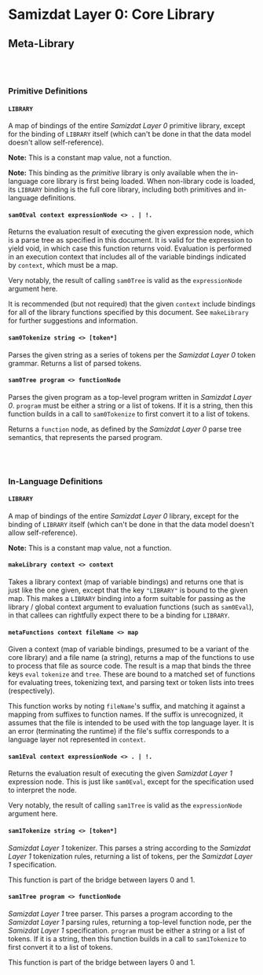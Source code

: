 Samizdat Layer 0: Core Library
==============================

Meta-Library
------------

<br><br>
### Primitive Definitions

#### `LIBRARY`

A map of bindings of the entire *Samizdat Layer 0*
primitive library, except for the binding of `LIBRARY` itself (which can't
be done in that the data model doesn't allow self-reference).

**Note:** This is a constant map value, not a function.

**Note:** This binding as the *primitive* library is only available when
the in-language core library is first being loaded. When non-library code
is loaded, its `LIBRARY` binding is the full core library, including both
primitives and in-language definitions.

#### `sam0Eval context expressionNode <> . | !.`

Returns the evaluation result of executing the given expression node,
which is a parse tree as specified in this document. It is valid for
the expression to yield void, in which case this function returns
void. Evaluation is performed in an execution context that includes
all of the variable bindings indicated by `context`, which must be a
map.

Very notably, the result of calling `sam0Tree` is valid as the
`expressionNode` argument here.

It is recommended (but not required) that the given `context` include
bindings for all of the library functions specified by this document.
See `makeLibrary` for further suggestions and information.

#### `sam0Tokenize string <> [token*]`

Parses the given string as a series of tokens per the *Samizdat Layer 0*
token grammar. Returns a list of parsed tokens.

#### `sam0Tree program <> functionNode`

Parses the given program as a top-level program written in
*Samizdat Layer 0*. `program` must be either a string or a list of tokens.
If it is a string, then this function builds in a call to `sam0Tokenize`
to first convert it to a list of tokens.

Returns a `function` node, as defined by the *Samizdat Layer 0* parse tree
semantics, that represents the parsed program.


<br><br>
### In-Language Definitions

#### `LIBRARY`

A map of bindings of the entire *Samizdat Layer 0*
library, except for the binding of `LIBRARY` itself (which can't
be done in that the data model doesn't allow self-reference).

**Note:** This is a constant map value, not a function.

#### `makeLibrary context <> context`

Takes a library context (map of variable bindings) and returns one that
is just like the one given, except that the key `"LIBRARY"` is bound to
the given map. This makes a `LIBRARY` binding into a form suitable for
passing as the library / global context argument to evaluation
functions (such as `sam0Eval`), in that callees can rightfully expect
there to be a binding for `LIBRARY`.

#### `metaFunctions context fileName <> map`

Given a context (map of variable bindings, presumed to be a variant of
the core library) and a file name (a string), returns a map of the
functions to use to process that file as source code. The result is a
map that binds the three keys `eval` `tokenize` and `tree`. These are
bound to a matched set of functions for evaluating trees, tokenizing
text, and parsing text or token lists into trees (respectively).

This function works by noting `fileName`'s suffix, and matching it
against a mapping from suffixes to function names. If the suffix is
unrecognized, it assumes that the file is intended to be used with
the top language layer. It is an error (terminating the runtime)
if the file's suffix corresponds to a language layer not represented
in `context`.

#### `sam1Eval context expressionNode <> . | !.`

Returns the evaluation result of executing the given *Samizdat Layer 1*
expression node. This is just like `sam0Eval`, except for the specification
used to interpret the node.

Very notably, the result of calling `sam1Tree` is valid as the
`expressionNode` argument here.

#### `sam1Tokenize string <> [token*]`

*Samizdat Layer 1* tokenizer. This parses a string according to the
*Samizdat Layer 1* tokenization rules, returning a list of tokens,
per the *Samizdat Layer 1* specification.

This function is part of the bridge between layers 0 and 1.

#### `sam1Tree program <> functionNode`

*Samizdat Layer 1* tree parser. This parses a program according to the
*Samizdat Layer 1* parsing rules, returning a top-level function node,
per the *Samizdat Layer 1* specification. `program` must be either
a string or a list of tokens. If it is a string, then this function
builds in a call to `sam1Tokenize` to first convert it to a list of
tokens.

This function is part of the bridge between layers 0 and 1.
